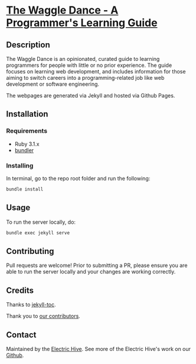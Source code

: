 # [The Waggle Dance - A Programmer's Learning Guide](https://electrichive.github.io/waggledance/)

## Description

The Waggle Dance is an opinionated, curated guide to learning programmers for people with little or no prior experience. The guide focuses on learning web development, and includes information for those aiming to switch careers into a programming-related job like web development or software engineering.

The webpages are generated via Jekyll and hosted via Github Pages.

## Installation

### Requirements

- Ruby 3.1.x
- [bundler](https://bundler.io/)

### Installing

In terminal, go to the repo root folder and run the following:

```zsh
bundle install
```

## Usage

To run the server locally, do:

```zsh
bundle exec jekyll serve
```

## Contributing

Pull requests are welcome! Prior to submitting a PR, please ensure you are able to run the server locally and your changes are working correctly.

## Credits

Thanks to [jekyll-toc](https://github.com/allejo/jekyll-toc).

Thank you to [our contributors](https://github.com/electrichive/waggledance/graphs/contributors).

## Contact

Maintained by the [Electric Hive](https://www.electrichive.org/).
See more of the Electric Hive's work on our [Github](https://github.com/electrichive/).
